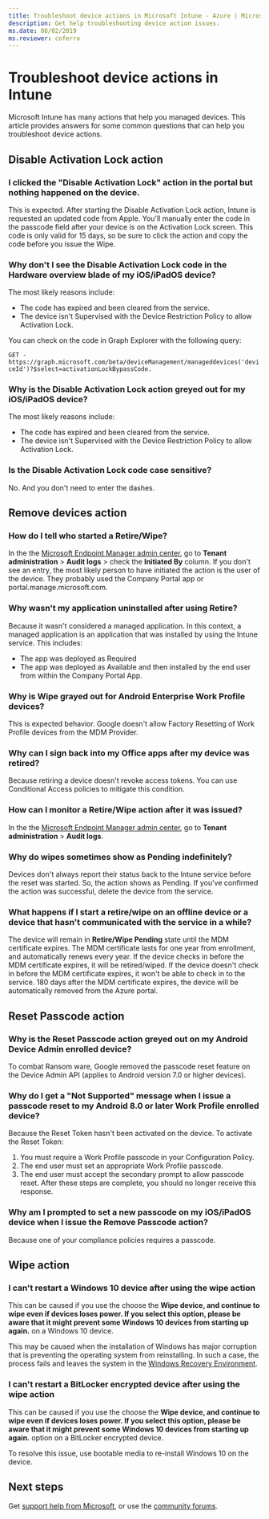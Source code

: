 ```yaml
---
title: Troubleshoot device actions in Microsoft Intune - Azure | Microsoft Docs
description: Get help troubleshooting device action issues.
ms.date: 08/02/2019
ms.reviewer: coferro
---
```

# Troubleshoot device actions in Intune

Microsoft Intune has many actions that help you managed devices. This article provides answers for some common questions that can help you troubleshoot device actions.

## Disable Activation Lock action

### I clicked the "Disable Activation Lock" action in the portal but nothing happened on the device.

This is expected. After starting the Disable Activation Lock action, Intune is requested an updated code from Apple. You'll manually enter the code in the passcode field after your device is on the Activation Lock screen. This code is only valid for 15 days, so be sure to click the action and copy the code before you issue the Wipe.

### Why don't I see the Disable Activation Lock code in the Hardware overview blade of my iOS/iPadOS device?

The most likely reasons include:

- The code has expired and been cleared from the service.
- The device isn't Supervised with the Device Restriction Policy to allow Activation Lock.

You can check on the code in Graph Explorer with the following query:

```GET - https://graph.microsoft.com/beta/deviceManagement/manageddevices('deviceId')?$select=activationLockBypassCode.```

### Why is the Disable Activation Lock action greyed out for my iOS/iPadOS device?

The most likely reasons include:

- The code has expired and been cleared from the service.
- The device isn't Supervised with the Device Restriction Policy to allow Activation Lock.

### Is the Disable Activation Lock code case sensitive?

No. And you don't need to enter the dashes.

## Remove devices action

### How do I tell who started a Retire/Wipe?

In the the [Microsoft Endpoint Manager admin center](https://go.microsoft.com/fwlink/?linkid=2109431), go to **Tenant administration** > **Audit logs** > check the **Initiated By** column.
If you don't see an entry, the most likely person to have initiated the action is the user of the device. They probably used the Company Portal app or portal.manage.microsoft.com.

### Why wasn't my application uninstalled after using Retire?

Because it wasn't considered a managed application. In this context, a managed application is an application that was installed by using the Intune service. This includes:

- The app was deployed as Required
- The app was deployed as Available and then installed by the end user from within the Company Portal App.

### Why is Wipe grayed out for Android Enterprise Work Profile devices?

This is expected behavior. Google doesn't allow Factory Resetting of Work Profile devices from the MDM Provider.

### Why can I sign back into my Office apps after my device was retired?

Because retiring a device doesn't revoke access tokens. You can use Conditional Access policies to mitigate this condition.

### How can I monitor a Retire/Wipe action after it was issued?

In the the [Microsoft Endpoint Manager admin center](https://go.microsoft.com/fwlink/?linkid=2109431), go to **Tenant administration** > **Audit logs**.

### Why do wipes sometimes show as Pending indefinitely?

Devices don't always report their status back to the Intune service before the reset was started. So, the action shows as Pending. If you've confirmed the action was successful, delete the device from the service.

### What happens if I start a retire/wipe on an offline device or a device that hasn't communicated with the service in a while?

The device will remain in **Retire/Wipe Pending** state until the MDM certificate expires. The MDM certificate lasts for one year from enrollment, and automatically renews every year. If the device checks in before the MDM certificate expires, it will be retired/wiped. If the device doesn't check in before the MDM certificate expires, it won't be able to check in to the service. 180 days after the MDM certificate expires, the device will be automatically removed from the Azure portal.

## Reset Passcode action

### Why is the Reset Passcode action greyed out on my Android Device Admin enrolled device?

To combat Ransom ware, Google removed the  passcode reset feature on the Device Admin API (applies to Android version 7.0 or higher devices).

### Why do I get a "Not Supported" message when I issue a passcode reset to my Android 8.0 or later Work Profile enrolled device?

Because the Reset Token hasn't been activated on the device. To activate the Reset Token:

1. You must require a Work Profile passcode in your Configuration Policy.
2. The end user must set an appropriate Work Profile passcode.
3. The end user must accept the secondary prompt to allow passcode reset.
After these steps are complete, you should no longer receive this response.

### Why am I prompted to set a new passcode on my iOS/iPadOS device when I issue the Remove Passcode action?

Because one of your compliance policies requires a passcode.

## Wipe action

### I can't restart a Windows 10 device after using the wipe action

This can be caused if you use the choose the **Wipe device, and continue to wipe even if devices loses power. If you select this option, please be aware that it might prevent some Windows 10 devices from starting up again.** on a Windows 10 device.

This may be caused when the installation of Windows has major corruption that is preventing the operating system from reinstalling. In such a case, the process fails and leaves the system in the [Windows Recovery Environment](/windows-hardware/manufacture/desktop/windows-recovery-environment--windows-re--technical-reference).

### I can't restart a BitLocker encrypted device after using the wipe action

This can be caused if you use the choose the **Wipe device, and continue to wipe even if devices loses power. If you select this option, please be aware that it might prevent some Windows 10 devices from starting up again.** option on a BitLocker encrypted device.

To resolve this issue, use bootable media to re-install Windows 10 on the device.

## Next steps

Get [support help from Microsoft](/mem/get-support), or use the [community forums](/answers/products/mem).
